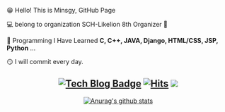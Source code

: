 
😁 Hello! This is Minsgy, GitHub Page  


💻 belong to organization  SCH-Likelion 8th Organizer 🦁  


🤩 Programming I Have Learned **C, C++, JAVA, Django, HTML/CSS, JSP, Python** ...  


😏 I will commit every day.  



  
  
<div align=center>

  
[![Tech Blog Badge](http://img.shields.io/badge/-Tech%20blog-black?style=flat-square&logo=github&link=https://minsgy.github.io/)](https://minsgy.github.io/)
[![Hits](https://hits.seeyoufarm.com/api/count/incr/badge.svg?url=https%3A%2F%2Fgithub.com%2Fbn-tw2020)](https://hits.seeyoufarm.com)
<img src="https://img.shields.io/github/followers/minsgy?style=social">
---


[![Anurag's github stats](https://github-readme-stats.vercel.app/api?username=minsgy&show_icons=true&theme=radical)](https://github.com/anuraghazra/github-readme-stats)
</div>
